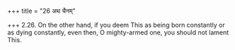 +++
title = "26 अथ चैनम्"

+++
2.26. On the other hand, if you deem This as being born constantly or as
dying constantly, even then, O mighty-armed one, you should not lament
This.
